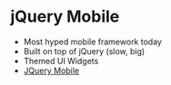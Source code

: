 # jQuery Mobile

* Most hyped mobile framework today
* Built on top of jQuery (slow, big)
* Themed UI Widgets
* [JQuery Mobile](http://jquerymobile.com/)



